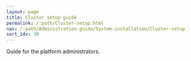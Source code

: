 ```yaml
---
layout: page
title: Cluster setup guide
permalink: /:path/Cluster-setup.html
nav: /:path/Administration-guide/System-installation/Cluster-setup
sort_idx: 30
---
```


Guide for the platform administrators.